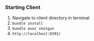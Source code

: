 ### Starting Client
1.  Navigate to client directory in terminal
2.  `bundle install`
3.  `bundle exec shotgun`
4.  `http://localhost:9393/`
